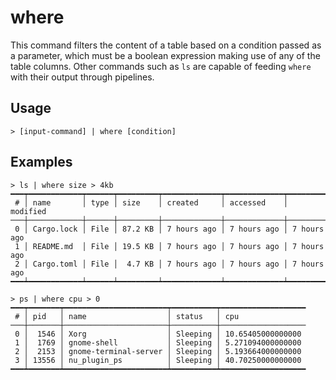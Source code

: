 # where

This command filters the content of a table based on a condition passed as a parameter, which must be a boolean expression making use of any of the table columns. Other commands such as `ls` are capable of feeding `where` with their output through pipelines.

## Usage
```shell
> [input-command] | where [condition]
```

## Examples 

```shell
> ls | where size > 4kb
━━━┯━━━━━━━━━━━━┯━━━━━━┯━━━━━━━━━┯━━━━━━━━━━━━━┯━━━━━━━━━━━━━┯━━━━━━━━━━━━━
 # │ name       │ type │ size    │ created     │ accessed    │ modified 
───┼────────────┼──────┼─────────┼─────────────┼─────────────┼─────────────
 0 │ Cargo.lock │ File │ 87.2 KB │ 7 hours ago │ 7 hours ago │ 7 hours ago 
 1 │ README.md  │ File │ 19.5 KB │ 7 hours ago │ 7 hours ago │ 7 hours ago 
 2 │ Cargo.toml │ File │  4.7 KB │ 7 hours ago │ 7 hours ago │ 7 hours ago 
━━━┷━━━━━━━━━━━━┷━━━━━━┷━━━━━━━━━┷━━━━━━━━━━━━━┷━━━━━━━━━━━━━┷━━━━━━━━━━━━━
```

```shell
> ps | where cpu > 0
━━━┯━━━━━━━┯━━━━━━━━━━━━━━━━━━━━━━━┯━━━━━━━━━━┯━━━━━━━━━━━━━━━━━━━
 # │ pid   │ name                  │ status   │ cpu 
───┼───────┼───────────────────────┼──────────┼───────────────────
 0 │  1546 │ Xorg                  │ Sleeping │ 10.65405000000000 
 1 │  1769 │ gnome-shell           │ Sleeping │ 5.271094000000000 
 2 │  2153 │ gnome-terminal-server │ Sleeping │ 5.193664000000000 
 3 │ 13556 │ nu_plugin_ps          │ Sleeping │ 40.70250000000000 
━━━┷━━━━━━━┷━━━━━━━━━━━━━━━━━━━━━━━┷━━━━━━━━━━┷━━━━━━━━━━━━━━━━━━━
```

